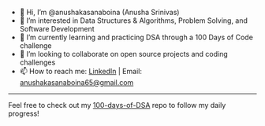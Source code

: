 - 👋 Hi, I’m @anushakasanaboina (Anusha Srinivas)
- 👀 I’m interested in Data Structures & Algorithms, Problem Solving, and Software Development
- 🌱 I’m currently learning and practicing DSA through a 100 Days of Code challenge
- 💞️ I’m looking to collaborate on open source projects and coding challenges
- 📫 How to reach me: [LinkedIn](https://www.linkedin.com/in/anushasrinivas07) | Email: anushakasanaboina65@gmail.com

---

Feel free to check out my [100-days-of-DSA](https://github.com/anushakasanaboina/100-days-of-DSA) repo to follow my daily progress!

